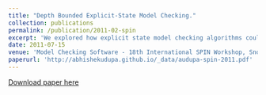 ```yaml
---
title: "Depth Bounded Explicit-State Model Checking."
collection: publications
permalink: /publication/2011-02-spin
excerpt: 'We explored how explicit state model checking algorithms could be parallelized by utilizing the notion of iterative deepening.'
date: 2011-07-15
venue: 'Model Checking Software - 18th International SPIN Workshop, Snowbird, UT, USA, July 14-15, 2011. Proceedings.'
paperurl: 'http://abhishekudupa.github.io/_data/audupa-spin-2011.pdf'
---
```

[Download paper here](http://abhishekudupa.github.io/_data/audupa-spin-2011.pdf)
